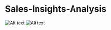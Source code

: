 # Sales-Insights-Analysis
![Alt text]([(https://raw.githubusercontent.com/Navyabommidi07/Sales-Insights-Analysis/main/sales%20insights%20screen%20shots/sales%20db1.PNG?raw=true)])
![Alt text]([https://github.com/Navyabommidi07/Sales-Insights-Analysis/blob/main/sales%20insights%20screen%20shots/sales%20db1.PNG?raw=true])


